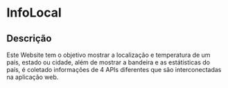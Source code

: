 # InfoLocal

## Descrição
Este Website tem o objetivo mostrar a localização e temperatura de um país, estado ou cidade, além de mostrar a bandeira e as estátisticas do país, é coletado informações de 4 APIs diferentes que são interconectadas na aplicação web.
